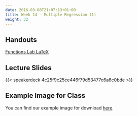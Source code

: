 ```yaml
---
date: 2016-03-08T21:07:13+01:00
title: Week 14 - Multiple Regression (1)
weight: 32
---
```


## Handouts

<a class="btn btn-primary btn-outline btn-xs{{end}}" href="https://github.com/slu-soc5050/Week-14/blob/master/Functions/week-14-r.pdf" target="_blank"> Functions </a>
<a class="btn btn-primary btn-outline btn-xs{{end}}" href="https://github.com/slu-soc5050/Week-14/blob/master/Lab/week-14-lab.pdf" target="_blank"> Lab </a>
<a class="btn btn-primary btn-outline btn-xs{{end}}" href="https://github.com/slu-soc5050/Week-14/blob/master/LaTeX/week-14-latex.pdf" target="_blank"> LaTeX </a>

## Lecture Slides
{{< speakerdeck 4c25f9c25ce446f79d53477c6a6c0bde >}}

## Example Image for Class
You can find our example image for download [here](https://github.com/slu-soc5050/Week-14/raw/master/Exercise/sushi.png).
